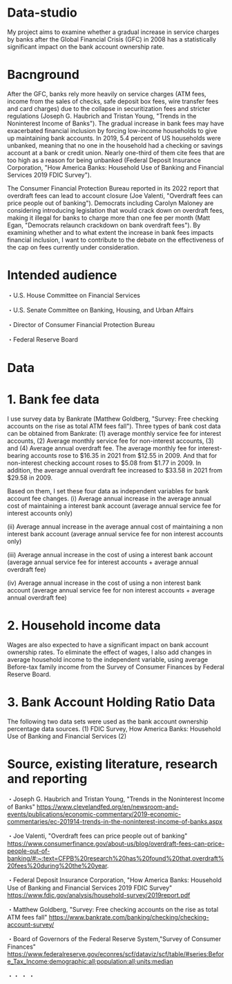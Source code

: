 # Data-studio
  My project aims to examine whether a gradual increase in service charges by banks after the Global Financial Crisis (GFC) in 2008 has a statistically significant impact on the bank account ownership rate.

# Bacnground
  After the GFC, banks rely more heavily on service charges (ATM fees, income from the sales of checks, safe deposit box fees, wire transfer fees and card charges) due to the collapse in securitization fees and stricter regulations (Joseph G. Haubrich and Tristan Young, "Trends in the Noninterest Income of Banks"). The gradual increase in bank fees may have exacerbated financial inclusion by forcing low-income households to give up maintaining bank accounts. In 2019, 5.4 percent of US households were unbanked, meaning that no one in the household had a checking or savings account at a bank or credit union. Nearly one-third of them cite fees that are too high as a reason for being unbanked (Federal Deposit Insurance Corporation, "How America Banks: Household Use of Banking and Financial Services 2019 FDIC Survey"). 

The Consumer Financial Protection Bureau reported in its 2022 report that overdraft fees can lead to account closure (Joe Valenti, "Overdraft fees can price people out of banking"). Democrats including Carolyn Maloney are considering introducing legislation that would crack down on overdraft fees, making it illegal for banks to charge more than one fee per month (Matt Egan, "Democrats relaunch crackdown on bank overdraft fees"). By examining whether and to what extent the increase in bank fees impacts financial inclusion, I want to contribute to the debate on the effectiveness of the cap on fees currently under consideration.

# Intended audience
・U.S. House Committee on Financial Services

・U.S. Senate Committee on Banking, Housing, and Urban Affairs

・Director of Consumer Financial Protection Bureau

・Federal Reserve Board

# Data
# 1. Bank fee data
I use survey data by Bankrate (Matthew Goldberg, "Survey: Free checking accounts on the rise as total ATM fees fall"). Three types of bank cost data can be obtained from Bankrate: (1) average monthly service fee for interest accounts, (2) Average monthly service fee for non-interest accounts, (3) and (4) Average annual overdraft fee. The average monthly fee for interest-bearing accounts rose to $16.35 in 2021 from $12.55 in 2009. And that for non-interest checking account roses to $5.08 from $1.77 in 2009. In addition, the average annual overdraft fee increased to $33.58 in 2021 from $29.58 in 2009.

Based on them, I set these four data as independent variables for bank account fee changes.
(ⅰ) Average annual increase in the average annual cost of maintaining a interest bank account
(average annual service fee for interest accounts only)

(ⅱ) Average annual increase in the average annual cost of maintaining a non interest bank account
(average annual service fee for non interest accounts only)

(ⅲ) Average annual increase in the cost of using a interest bank account
(average annual service fee for interest accounts + average annual overdraft fee)

(ⅳ) Average annual increase in the cost of using a non interest bank account
(average annual service fee for non interest accounts + average annual overdraft fee)

# 2. Household income data
Wages are also expected to have a significant impact on bank account ownership rates. To eliminate the effect of wages, I also add changes in average household income to the independent variable, using average Before-tax family income from the Survey of Consumer Finances by Federal Reserve Board.

# 3. Bank Account Holding Ratio Data
The following two data sets were used as the bank account ownership percentage data sources.
(1) FDIC Survey, How America Banks: Household Use of Banking and Financial Services
(2)
# Source, existing literature, research and reporting
・Joseph G. Haubrich and Tristan Young, "Trends in the Noninterest Income of Banks"
https://www.clevelandfed.org/en/newsroom-and-events/publications/economic-commentary/2019-economic-commentaries/ec-201914-trends-in-the-noninterest-income-of-banks.aspx

・Joe Valenti, "Overdraft fees can price people out of banking"
https://www.consumerfinance.gov/about-us/blog/overdraft-fees-can-price-people-out-of-banking/#:~:text=CFPB%20research%20has%20found%20that,overdraft%20fees%20during%20the%20year.

・Federal Deposit Insurance Corporation, "How America Banks: Household Use of Banking and Financial Services 2019 FDIC Survey"
https://www.fdic.gov/analysis/household-survey/2019report.pdf

・Matthew Goldberg, "Survey: Free checking accounts on the rise as total ATM fees fall"
https://www.bankrate.com/banking/checking/checking-account-survey/

・Board of Governors of the Federal Reserve System,"Survey of Consumer Finances"
https://www.federalreserve.gov/econres/scf/dataviz/scf/table/#series:Before_Tax_Income;demographic:all;population:all;units:median


・・
・
・

